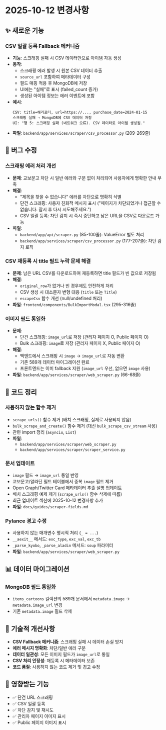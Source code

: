 # 2025-10-12 변경사항

## ✨ 새로운 기능

### CSV 일괄 등록 Fallback 메커니즘
- **기능**: 스크래핑 실패 시 CSV 데이터만으로 아이템 자동 생성
- **동작**:
  - 스크래핑 에러 발생 시 원본 CSV 데이터 추출
  - `source_url` 포함하여 메타데이터 구성
  - 필드 매핑 적용 후 MongoDB에 저장
  - UI에는 "실패"로 표시 (failed_count 증가)
  - 생성된 아이템 정보는 에러 이벤트에 포함
- **예시**:
  ```
  CSV: title=해리포터, url=https://..., purchase_date=2024-01-15
  스크래핑 실패 → MongoDB에 CSV 데이터 저장
  UI: "행 5: 스크래핑 실패 (네트워크 오류). CSV 데이터로 아이템 생성됨."
  ```
- **파일**: `backend/app/services/scraper/csv_processor.py` (209-269줄)

## 🐛 버그 수정

### 스크래핑 에러 처리 개선
- **문제**: 교보문고 차단 시 일반 에러와 구분 없이 처리되어 사용자에게 명확한 안내 부족
- **해결**:
  - "제목을 찾을 수 없습니다" 에러를 차단으로 명확히 식별
  - 단건 스크래핑: 사용자 친화적 메시지 표시 ("페이지가 차단되었거나 접근할 수 없습니다. 잠시 후 다시 시도해주세요.")
  - CSV 일괄 등록: 차단 감지 시 즉시 중단하고 남은 URL을 CSV로 다운로드 가능
- **파일**:
  - `backend/app/api/scraper.py` (85-100줄): ValueError 별도 처리
  - `backend/app/services/scraper/csv_processor.py` (177-207줄): 차단 감지 로직

### CSV 재등록 시 title 필드 누락 문제 해결
- **문제**: 남은 URL CSV를 다운로드하여 재등록하면 title 필드가 빈 값으로 저장됨
- **해결**:
  - `original_row`가 없거나 빈 경우에도 안전하게 처리
  - CSV 생성 시 대소문자 변형 대응 (`title` 또는 `Title`)
  - `escapeCsv` 함수 개선 (null/undefined 처리)
- **파일**: `frontend/components/BulkImportModal.tsx` (295-316줄)

### 이미지 필드 통일화
- **문제**:
  - 단건 스크래핑: `image_url`로 저장 (관리자 페이지 O, Public 페이지 O)
  - Bulk 스크래핑: `image`로 저장 (관리자 페이지 X, Public 페이지 O)
- **해결**:
  - 백엔드에서 스크래핑 시 `image` → `image_url`로 자동 변환
  - 기존 589개 데이터 마이그레이션 완료
  - 프론트엔드는 이미 fallback 지원 (`image_url` 우선, 없으면 `image` 사용)
- **파일**: `backend/app/services/scraper/web_scraper.py` (66-68줄)

## 🧹 코드 정리

### 사용하지 않는 함수 제거
- `scrape_urls()` 함수 제거 (배치 스크래핑, 실제로 사용되지 않음)
- `bulk_scrape_and_create()` 함수 제거 (대신 `bulk_scrape_csv_stream` 사용)
- 관련 import 정리 (`asyncio`, `List`)
- **파일**:
  - `backend/app/services/scraper/web_scraper.py`
  - `backend/app/services/scraper/scraper_service.py`

### 문서 업데이트
- `image` 필드 → `image_url` 통일 반영
- 교보문고/알라딘 필드 테이블에서 중복 `image` 필드 제거
- Open Graph/Twitter Card 메타데이터 추출 설명 업데이트
- 배치 스크래핑 예제 제거 (`scrape_urls()` 함수 삭제에 따름)
- 최근 업데이트 섹션에 2025-10-12 변경사항 추가
- **파일**: `docs/guides/scraper-fields.md`

### Pylance 경고 수정
- 사용하지 않는 매개변수 명시적 처리 (`_ = ...`)
- `__aexit__` 메서드: `exc_type`, `exc_val`, `exc_tb`
- `_parse_kyobo`, `_parse_aladin` 메서드: `soup` 파라미터
- **파일**: `backend/app/services/scraper/web_scraper.py`

## 📊 데이터 마이그레이션

### MongoDB 필드 통일화
- `items_cartoons` 컬렉션의 589개 문서에서 `metadata.image` → `metadata.image_url` 변경
- 기존 `metadata.image` 필드 삭제

## 🔧 기술적 개선사항

- **CSV Fallback 메커니즘**: 스크래핑 실패 시 데이터 손실 방지
- **에러 메시지 명확화**: 차단/일반 에러 구분
- **데이터 일관성**: 모든 이미지 필드가 `image_url`로 통일
- **CSV 처리 안정성**: 재등록 시 메타데이터 보존
- **코드 품질**: 사용하지 않는 코드 제거 및 경고 수정

## 📝 영향받는 기능

- ✅ 단건 URL 스크래핑
- ✅ CSV 일괄 등록
- ✅ 차단 감지 및 재시도
- ✅ 관리자 페이지 이미지 표시
- ✅ Public 페이지 이미지 표시
